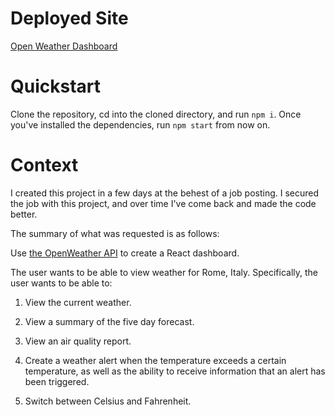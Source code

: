 # Deployed Site

<a href="https://clooker.github.io/open-weather-dashboard/" > Open Weather Dashboard </a>

# Quickstart

Clone the repository, cd into the cloned directory, and run `npm i`. Once you've installed the dependencies, run `npm start` from now on.

# Context

I created this project in a few days at the behest of a job posting. I secured the job with this project, and over time I've come back and made the code better.

The summary of what was requested is as follows:

Use <a href="https://openweathermap.org/api" target="_blank">the OpenWeather API</a> to create a React dashboard.

The user wants to be able to view weather for Rome, Italy. Specifically, the user wants to be able to:

1. View the current weather.

2. View a summary of the five day forecast.

3. View an air quality report.

4. Create a weather alert when the temperature exceeds a certain temperature, as well as the ability to receive information that an alert has been triggered.

5. Switch between Celsius and Fahrenheit.
